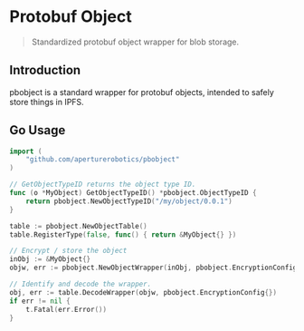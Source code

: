 # Protobuf Object

> Standardized protobuf object wrapper for blob storage.

## Introduction

pbobject is a standard wrapper for protobuf objects, intended to safely store things in IPFS.

## Go Usage

```go
import (
	"github.com/aperturerobotics/pbobject"
)

// GetObjectTypeID returns the object type ID.
func (o *MyObject) GetObjectTypeID() *pbobject.ObjectTypeID {
	return pbobject.NewObjectTypeID("/my/object/0.0.1")
}

table := pbobject.NewObjectTable()
table.RegisterType(false, func() { return &MyObject{} })

// Encrypt / store the object
inObj := &MyObject{}
objw, err := pbobject.NewObjectWrapper(inObj, pbobject.EncryptionConfig{})

// Identify and decode the wrapper.
obj, err := table.DecodeWrapper(objw, pbobject.EncryptionConfig{})
if err != nil {
    t.Fatal(err.Error())
}
```
